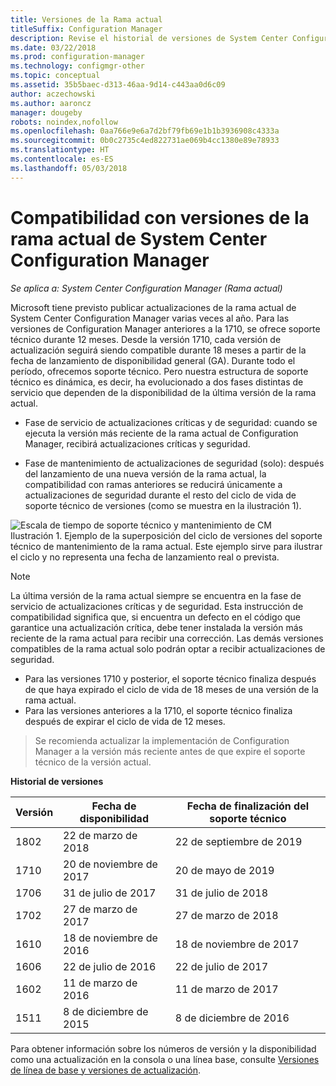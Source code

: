 ```yaml
---
title: Versiones de la Rama actual
titleSuffix: Configuration Manager
description: Revise el historial de versiones de System Center Configuration Manager y obtenga información sobre las fases del servicio ofrecido.
ms.date: 03/22/2018
ms.prod: configuration-manager
ms.technology: configmgr-other
ms.topic: conceptual
ms.assetid: 35b5baec-d313-46aa-9d14-c443aa0d6c09
author: aczechowski
ms.author: aaroncz
manager: dougeby
robots: noindex,nofollow
ms.openlocfilehash: 0aa766e9e6a7d2bf79fb69e1b1b3936908c4333a
ms.sourcegitcommit: 0b0c2735c4ed822731ae069b4cc1380e89e78933
ms.translationtype: HT
ms.contentlocale: es-ES
ms.lasthandoff: 05/03/2018
---
```

# <a name="support-for-system-center-configuration-manager-current-branch-versions"></a>Compatibilidad con versiones de la rama actual de System Center Configuration Manager

*Se aplica a: System Center Configuration Manager (Rama actual)*

Microsoft tiene previsto publicar actualizaciones de la rama actual de System Center Configuration Manager varias veces al año. Para las versiones de Configuration Manager anteriores a la 1710, se ofrece soporte técnico durante 12 meses. Desde la versión 1710, cada versión de actualización seguirá siendo compatible durante 18 meses a partir de la fecha de lanzamiento de disponibilidad general (GA). Durante todo el período, ofrecemos soporte técnico. Pero nuestra estructura de soporte técnico es dinámica, es decir, ha evolucionado a dos fases distintas de servicio que dependen de la disponibilidad de la última versión de la rama actual.  

-   Fase de servicio de actualizaciones críticas y de seguridad: cuando se ejecuta la versión más reciente de la rama actual de Configuration Manager, recibirá actualizaciones críticas y seguridad.  

-   Fase de mantenimiento de actualizaciones de seguridad (solo): después del lanzamiento de una nueva versión de la rama actual, la compatibilidad con ramas anteriores se reducirá únicamente a actualizaciones de seguridad durante el resto del ciclo de vida de soporte técnico de versiones (como se muestra en la ilustración 1).  

 ![Escala de tiempo de soporte técnico y mantenimiento de CM](media/CM_Servicing_support_timeline1.png "CM_Servicing_support_timeline")  
Ilustración 1. Ejemplo de la superposición del ciclo de versiones del soporte técnico de mantenimiento de la rama actual. Este ejemplo sirve para ilustrar el ciclo y no representa una fecha de lanzamiento real o prevista.

> [!NOTE]  
>  La última versión de la rama actual siempre se encuentra en la fase de servicio de actualizaciones críticas y de seguridad. Esta instrucción de compatibilidad significa que, si encuentra un defecto en el código que garantice una actualización crítica, debe tener instalada la versión más reciente de la rama actual para recibir una corrección. Las demás versiones compatibles de la rama actual solo podrán optar a recibir actualizaciones de seguridad.
> - Para las versiones 1710 y posterior, el soporte técnico finaliza después de que haya expirado el ciclo de vida de 18 meses de una versión de la rama actual.
> - Para las versiones anteriores a la 1710, el soporte técnico finaliza después de expirar el ciclo de vida de 12 meses.

> Se recomienda actualizar la implementación de Configuration Manager a la versión más reciente antes de que expire el soporte técnico de la versión actual.

 **Historial de versiones**  

|Versión |Fecha de disponibilidad |Fecha de finalización del soporte técnico|  
|-------------|-----------------------|----------------------|
|1802|22 de marzo de 2018|22 de septiembre de 2019  
|1710|20 de noviembre de 2017|20 de mayo de 2019 |
|1706|31 de julio de 2017|31 de julio de 2018|
|1702|27 de marzo de 2017|27 de marzo de 2018|
|1610|18 de noviembre de 2016|18 de noviembre de 2017|
|1606|22 de julio de 2016| 22 de julio de 2017|
|1602|11 de marzo de 2016|11 de marzo de 2017|
|1511|8 de diciembre de 2015|8 de diciembre de 2016|  




Para obtener información sobre los números de versión y la disponibilidad como una actualización en la consola o una línea base, consulte [Versiones de línea de base y versiones de actualización](/sccm/core/servers/manage/updates#a-namebkmkbaselinesa-baseline-and-update-versions).
